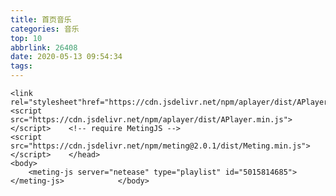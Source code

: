 ```yaml
---
title: 首页音乐
categories: 音乐
top: 10
abbrlink: 26408
date: 2020-05-13 09:54:34
tags:
---
```


<!--下方为歌单代码  自动隐藏了，勿动-->

<!DOCTYPE html> <html> 	<head> 		<meta charset="utf-8" /> 		<title></title>	 	<!-- require APlayer --> 	
    <link rel="stylesheet"href="https://cdn.jsdelivr.net/npm/aplayer/dist/APlayer.min.css"> 
    <script src="https://cdn.jsdelivr.net/npm/aplayer/dist/APlayer.min.js"></script> 	<!-- require MetingJS --> 
    <script src="https://cdn.jsdelivr.net/npm/meting@2.0.1/dist/Meting.min.js"></script> 	</head> 
    <body>  
        <meting-js server="netease" type="playlist" id="5015814685"></meting-js> 		 	</body>
</html>